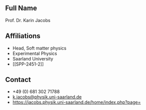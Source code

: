 ## Full Name
Prof. Dr. Karin Jacobs

## Affiliations
- Head, Soft matter physics
- Experimental Physics
- Saarland University
- [[SPP-2451-2]]
## Contact
- +49 (0) 681 302 71788
- k.jacobs@physik.uni-saarland.de
- https://jacobs.physik.uni-saarland.de/home/index.php?page=
